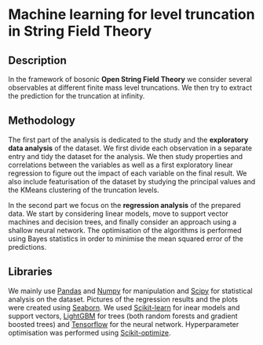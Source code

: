 # Machine learning for level truncation in String Field Theory

## Description

In the framework of bosonic **Open String Field Theory** we consider several observables at different finite mass level truncations. We then try to extract the prediction for the truncation at infinity.

## Methodology

The first part of the analysis is dedicated to the study and the **exploratory data analysis** of the dataset. We first divide each observation in a separate entry and tidy the dataset for the analysis. We then study properties and correlations between the variables as well as a first exploratory linear regression to figure out the impact of each variable on the final result. We also include featurisation of the dataset by studying the principal values and the KMeans clustering of the truncation levels.

In the second part we focus on the **regression analysis** of the prepared data. We start by considering linear models, move to support vector machines and decision trees, and finally consider an approach using a shallow neural network. The optimisation of the algorithms is performed using Bayes statistics in order to minimise the mean squared error of the predictions.

## Libraries

We mainly use [Pandas](https://pandas.pydata.org/) and [Numpy](https://numpy.org/) for manipulation and [Scipy](https://www.scipy.org/) for statistical analysis on the dataset. Pictures of the regression results and the plots were created using [Seaborn](https://seaborn.pydata.org/). We used [Scikit-learn](https://scikit-learn.org/stable/) for inear models and support vectors, [LightGBM](https://www.microsoft.com/en-us/research/project/lightgbm/) for trees (both random forests and gradient boosted trees) and [Tensorflow](https://www.tensorflow.org/) for the neural network. Hyperparameter optimisation was performed using [Scikit-optimize](https://scikit-optimize.github.io/stable/).
